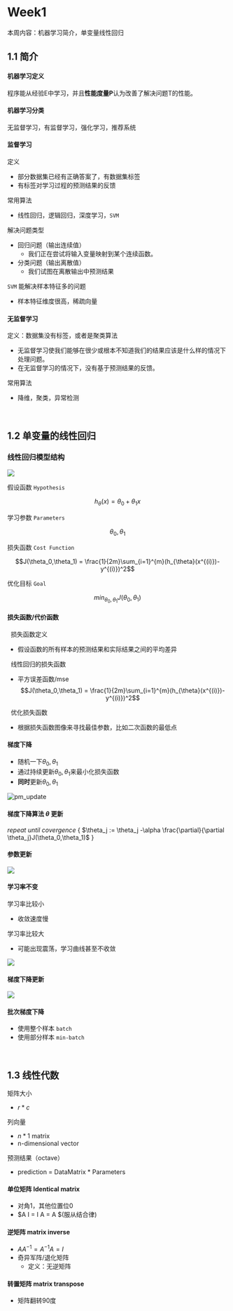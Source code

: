 #  Week1

本周内容：机器学习简介，单变量线性回归



## 1.1 简介

#### 机器学习定义

程序能从经验E中学习，并且**性能度量P**认为改善了解决问题T的性能。

#### 机器学习分类

无监督学习，有监督学习，强化学习，推荐系统


#### 监督学习

定义
- 部分数据集已经有正确答案了，有数据集标签
- 有标签对学习过程的预测结果的反馈


常用算法
- 线性回归，逻辑回归，深度学习，`SVM`

解决问题类型
- 回归问题（输出连续值）
    - 我们正在尝试将输入变量映射到某个连续函数。
- 分类问题（输出离散值）
    - 我们试图在离散输出中预测结果

`SVM` 能解决样本特征多的问题
- 样本特征维度很高，稀疏向量



#### 无监督学习


定义：数据集没有标签，或者是聚类算法
- 无监督学习使我们能够在很少或根本不知道我们的结果应该是什么样的情况下处理问题。
- 在无监督学习的情况下，没有基于预测结果的反馈。

常用算法
- 降维，聚类，异常检测

&nbsp;
## 1.2 单变量的线性回归

### 线性回归模型结构


![](https://user-images.githubusercontent.com/41643043/56453801-1c17ea00-637a-11e9-9110-eaeb81097582.png)

假设函数 `Hypothesis`

$$h_{\theta}(x)= \theta_0 + \theta_1x$$

学习参数 `Parameters`

$$\theta_0, \theta_1$$

损失函数 `Cost Function`

$$J(\theta_0,\theta_1) = \frac{1}{2m}\sum_{i=1}^{m}(h_{\theta}(x^{(i)})-y^{(i)})^2$$

优化目标 `Goal`

$$min_{\theta_0,\theta_1}  J(\theta_0,\theta_1)$$




#### 损失函数/代价函数

&nbsp;
损失函数定义

- 假设函数的所有样本的预测结果和实际结果之间的平均差异

&nbsp;
线性回归的损失函数
- 平方误差函数/mse
$$J(\theta_0,\theta_1) = \frac{1}{2m}\sum_{i=1}^{m}(h_{\theta}(x^{(i)})-y^{(i)})^2$$

&nbsp;
优化损失函数
- 根据损失函数图像来寻找最佳参数，比如二次函数的最低点


#### 梯度下降

- 随机一下$\theta_0,\theta_1​$
- 通过持续更新$\theta_0,\theta_1$来最小化损失函数
- **同时**更新$\theta_0,\theta_1$

![pm_update](https://user-images.githubusercontent.com/41643043/56453802-1cb08080-637a-11e9-8691-718ce8483908.png)



#### 梯度下降算法 $\theta$ 更新

$repeat\ until\ covergence\ \{$
	$\theta_j := \theta_j -\alpha \frac{\partial}{\partial \theta_j}J(\theta_0,\theta_1)$
$\}$


#### 参数更新

![](https://user-images.githubusercontent.com/41643043/55611138-40d76380-57b7-11e9-9536-7c438bd3acab.png)



#### 学习率不变

学习率比较小
- 收敛速度慢

学习率比较大
- 可能出现震荡，学习曲线甚至不收敛

![](https://user-images.githubusercontent.com/41643043/55611137-403ecd00-57b7-11e9-9b4d-220ac273d6c2.png)

#### 梯度下降更新

![](https://user-images.githubusercontent.com/41643043/55611139-40d76380-57b7-11e9-85d0-97a9e5271f5a.png)



#### 批次梯度下降

- 使用整个样本 `batch`
- 使用部分样本 `min-batch`


&nbsp;
## 1.3 线性代数

矩阵大小
- $r * c$

列向量
- $n * 1$ matrix
- n-dimensional vector

预测结果（octave）

- prediction = DataMatrix * Parameters


#### 单位矩阵 Identical matrix

- 对角1，其他位置位0
- $A I = I A = A $(服从结合律)



#### 逆矩阵 matrix inverse

- $AA^{-1} = A^{-1}A = I$
- 奇异军阵/退化矩阵 
    - 定义：无逆矩阵

#### 转置矩阵 matrix transpose

- 矩阵翻转90度



